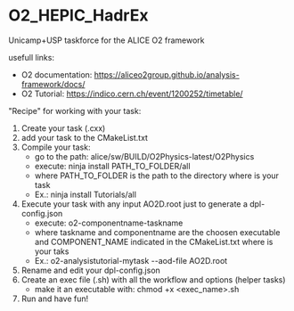 # O2_HEPIC_HadrEx
Unicamp+USP taskforce  for the ALICE O2 framework

usefull links:
- O2 documentation: https://aliceo2group.github.io/analysis-framework/docs/
- O2 Tutorial: https://indico.cern.ch/event/1200252/timetable/

"Recipe" for working with your task:
1) Create your task (.cxx)
2) add your task to the CMakeList.txt
3) Compile your task:
   - go to the path: alice/sw/BUILD/O2Physics-latest/O2Physics
   - execute: ninja install PATH_TO_FOLDER/all
   - where PATH_TO_FOLDER is the path to the directory where is your task
   - Ex.: ninja install Tutorials/all
4) Execute your task with any input AO2D.root just to generate a dpl-config.json
   - execute: o2-componentname-taskname
   - where taskname and componentname are the choosen executable and COMPONENT_NAME indicated in the CMakeList.txt where is your taks
   - Ex.: o2-analysistutorial-mytask --aod-file AO2D.root
5) Rename and edit your dpl-config.json
6) Create an exec file (.sh) with all the workflow and options (helper tasks)
   - make it an executable with: chmod +x <exec_name>.sh
7) Run and have fun!
